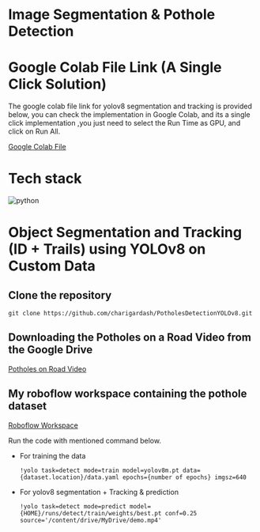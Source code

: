 # Image Segmentation & Pothole Detection

# Google Colab File Link (A Single Click Solution)

The google colab file link for yolov8 segmentation and tracking is provided below, you can check the implementation in Google Colab, and its a single click implementation ,you just need to select the Run Time as GPU, and click on Run All.

[Google Colab File](https://colab.research.google.com/drive/1MJwthnlppm0h0nfO5ScwHBq3c_lnrg1h#scrollTo=2I8v9DamvxmB)

# Tech stack
![python](https://camo.githubusercontent.com/0562f16a4ae7e35dae6087bf8b7805fb7e664a9e7e20ae6d163d94e56b94f32d/68747470733a2f2f696d672e736869656c64732e696f2f62616467652f707974686f6e2d3336373041303f7374796c653d666f722d7468652d6261646765266c6f676f3d707974686f6e266c6f676f436f6c6f723d666664643534)

# Object Segmentation and Tracking (ID + Trails) using YOLOv8 on Custom Data

## Clone the repository

```git clone https://github.com/charigardash/PotholesDetectionYOLOv8.git```


## Downloading the Potholes on a Road Video from the Google Drive
[Potholes on Road Video](https://drive.google.com/file/d/1MxNWhRhbAxFjY6S0iz8UsqYNZhiVePH_/view?usp=sharing)

## My roboflow workspace containing the pothole dataset
[Roboflow Workspace](https://app.roboflow.com/mdosamaansari/potholedetectionyolov8-jsbn7/browse?queryText=&pageSize=50&startingIndex=0&browseQuery=true)

Run the code with mentioned command below.

+ For training the data
  
  ```!yolo task=detect mode=train model=yolov8m.pt data={dataset.location}/data.yaml epochs={number of epochs} imgsz=640 ```
+ For yolov8 segmentation + Tracking & prediction
  
  ```!yolo task=detect mode=predict model={HOME}/runs/detect/train/weights/best.pt conf=0.25 source='/content/drive/MyDrive/demo.mp4' ```

